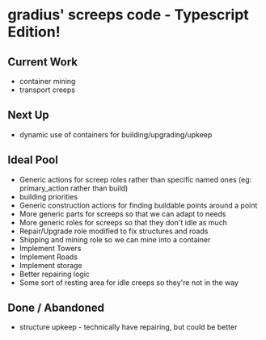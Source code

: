 # gradius' screeps code - Typescript Edition!

## Current Work
* container mining
* transport creeps

## Next Up
* dynamic use of containers for building/upgrading/upkeep

## Ideal Pool
* Generic actions for screep roles rather than specific named ones (eg: primary_action rather than build)
* building priorities
* Generic construction actions for finding buildable points around a point
* More generic parts for screeps so that we can adapt to needs
* More generic roles for screeps so that they don't idle as much
* Repair/Upgrade role modified to fix structures and roads
* Shipping and mining role so we can mine into a container
* Implement Towers
* Implement Roads
* Implement storage
* Better repairing logic
* Some sort of resting area for idle creeps so they're not in the way

## Done / Abandoned
* structure upkeep - technically have repairing, but could be better
